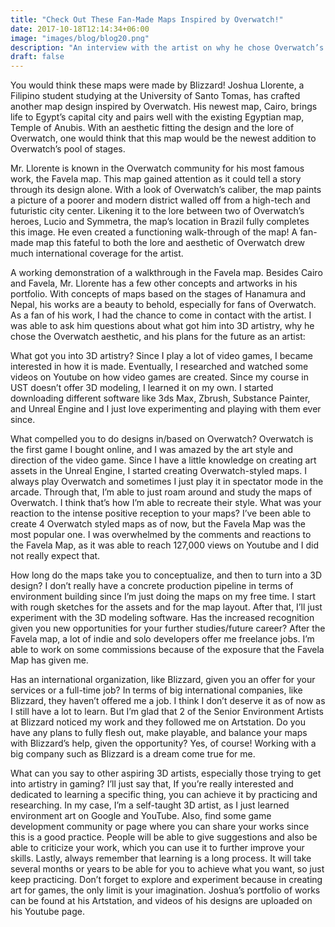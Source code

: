```yaml
---
title: "Check Out These Fan-Made Maps Inspired by Overwatch!"
date: 2017-10-18T12:14:34+06:00
image: "images/blog/blog20.png"
description: "An interview with the artist on why he chose Overwatch’s design and his future."
draft: false
---
```


You would think these maps were made by Blizzard! Joshua Llorente, a Filipino student studying at the University of Santo Tomas, has crafted another map design inspired by Overwatch. His newest map, Cairo, brings life to Egypt’s capital city and pairs well with the existing Egyptian map, Temple of Anubis. With an aesthetic fitting the design and the lore of Overwatch, one would think that this map would be the newest addition to Overwatch’s pool of stages.


Mr. Llorente is known in the Overwatch community for his most famous work, the Favela map. This map gained attention as it could tell a story through its design alone. With a look of Overwatch’s caliber, the map paints a picture of a poorer and modern district walled off from a high-tech and futuristic city center. Likening it to the lore between two of Overwatch’s heroes, Lucio and Symmetra, the map’s location in Brazil fully completes this image. He even created a functioning walk-through of the map! A fan-made map this fateful to both the lore and aesthetic of Overwatch drew much international coverage for the artist.

A working demonstration of a walkthrough in the Favela map.
Besides Cairo and Favela, Mr. Llorente has a few other concepts and artworks in his portfolio. With concepts of maps based on the stages of Hanamura and Nepal, his works are a beauty to behold, especially for fans of Overwatch. As a fan of his work, I had the chance to come in contact with the artist. I was able to ask him questions about what got him into 3D artistry, why he chose the Overwatch aesthetic, and his plans for the future as an artist:

What got you into 3D artistry?
Since I play a lot of video games, I became interested in how it is made. Eventually, I researched and watched some videos on Youtube on how video games are created. Since my course in UST doesn’t offer 3D modeling, I learned it on my own. I started downloading different software like 3ds Max, Zbrush, Substance Painter, and Unreal Engine and I just love experimenting and playing with them ever since.


What compelled you to do designs in/based on Overwatch?
Overwatch is the first game I bought online, and I was amazed by the art style and direction of the video game. Since I have a little knowledge on creating art assets in the Unreal Engine, I started creating Overwatch-styled maps. I always play Overwatch and sometimes I just play it in spectator mode in the arcade. Through that, I’m able to just roam around and study the maps of Overwatch. I think that’s how I’m able to recreate their style.
What was your reaction to the intense positive reception to your maps?
I’ve been able to create 4 Overwatch styled maps as of now, but the Favela Map was the most popular one. I was overwhelmed by the comments and reactions to the Favela Map, as it was able to reach 127,000 views on Youtube and I did not really expect that.


How long do the maps take you to conceptualize, and then to turn into a 3D design?
I don’t really have a concrete production pipeline in terms of environment building since I’m just doing the maps on my free time. I start with rough sketches for the assets and for the map layout. After that, I’ll just experiment with the 3D modeling software.
Has the increased recognition given you new opportunities for your further studies/future career?
After the Favela map, a lot of indie and solo developers offer me freelance jobs. I’m able to work on some commissions because of the exposure that the Favela Map has given me.


Has an international organization, like Blizzard, given you an offer for your services or a full-time job?
In terms of big international companies, like Blizzard, they haven’t offered me a job. I think I don’t deserve it as of now as I still have a lot to learn. But I’m glad that 2 of the Senior Environment Artists at Blizzard noticed my work and they followed me on Artstation.
Do you have any plans to fully flesh out, make playable, and balance your maps with Blizzard’s help, given the opportunity?
Yes, of course! Working with a big company such as Blizzard is a dream come true for me.


What can you say to other aspiring 3D artists, especially those trying to get into artistry in gaming?
I’ll just say that, If you’re really interested and dedicated to learning a specific thing, you can achieve it by practicing and researching. In my case, I’m a self-taught 3D artist, as I just learned environment art on Google and YouTube. Also, find some game development community or page where you can share your works since this is a good practice. People will be able to give suggestions and also be able to criticize your work, which you can use it to further improve your skills. Lastly, always remember that learning is a long process. It will take several months or years to be able for you to achieve what you want, so just keep practicing. Don’t forget to explore and experiment because in creating art for games, the only limit is your imagination.
Joshua’s portfolio of works can be found at his Artstation, and videos of his designs are uploaded on his Youtube page.
